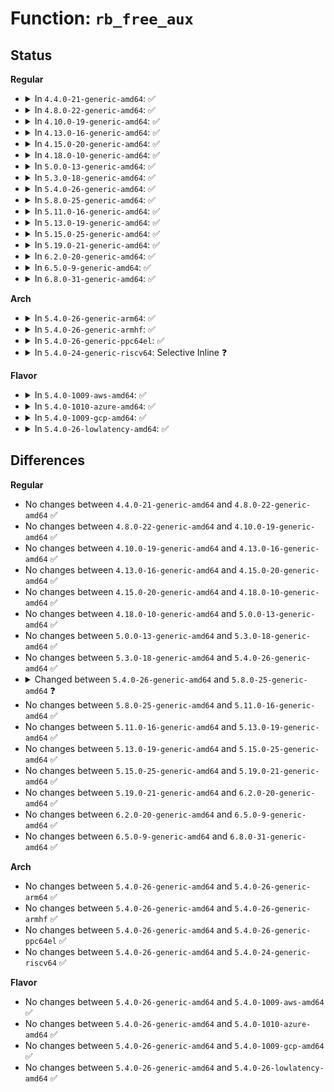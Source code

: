 # Function: <code>rb_free_aux</code>

## Status
<b>Regular</b>
<ul>
<li>
<details>
<summary>In <code>4.4.0-21-generic-amd64</code>: ✅</summary>

```c
void rb_free_aux(struct ring_buffer * rb)
```

```json
{
  "name": "rb_free_aux",
  "collision_type": "Unique Global",
  "inline_type": "No",
  "funcs": [
    {
      "addr": 18446744071580440464,
      "name": "rb_free_aux",
      "external": true,
      "loc": "kernel/events/ring_buffer.c:574",
      "file": "kernel/events/ring_buffer.c",
      "inline": "seen, unknown",
      "caller_inline": [],
      "caller_func": [
        "kernel/events/core.c:perf_mmap_close",
        "kernel/events/ring_buffer.c:perf_aux_output_begin",
        "kernel/events/ring_buffer.c:perf_aux_output_end",
        "kernel/events/ring_buffer.c:rb_alloc_aux"
      ]
    }
  ],
  "symbols": [
    {
      "addr": 18446744071580440464,
      "name": "rb_free_aux",
      "section": ".text",
      "bind": "STB_GLOBAL",
      "size": 30
    }
  ]
}
```
</details>
</li>
<li>
<details>
<summary>In <code>4.8.0-22-generic-amd64</code>: ✅</summary>

```c
void rb_free_aux(struct ring_buffer * rb)
```

```json
{
  "name": "rb_free_aux",
  "collision_type": "Unique Global",
  "inline_type": "No",
  "funcs": [
    {
      "addr": 18446744071580515648,
      "name": "rb_free_aux",
      "external": true,
      "loc": "kernel/events/ring_buffer.c:656",
      "file": "kernel/events/ring_buffer.c",
      "inline": "seen, unknown",
      "caller_inline": [],
      "caller_func": [
        "kernel/events/core.c:perf_mmap_close",
        "kernel/events/ring_buffer.c:perf_aux_output_end",
        "kernel/events/ring_buffer.c:perf_aux_output_begin"
      ]
    }
  ],
  "symbols": [
    {
      "addr": 18446744071580515648,
      "name": "rb_free_aux",
      "section": ".text",
      "bind": "STB_GLOBAL",
      "size": 26
    }
  ]
}
```
</details>
</li>
<li>
<details>
<summary>In <code>4.10.0-19-generic-amd64</code>: ✅</summary>

```c
void rb_free_aux(struct ring_buffer * rb)
```

```json
{
  "name": "rb_free_aux",
  "collision_type": "Unique Global",
  "inline_type": "No",
  "funcs": [
    {
      "addr": 18446744071580579616,
      "name": "rb_free_aux",
      "external": true,
      "loc": "kernel/events/ring_buffer.c:656",
      "file": "kernel/events/ring_buffer.c",
      "inline": "seen, unknown",
      "caller_inline": [],
      "caller_func": [
        "kernel/events/core.c:perf_mmap_close",
        "kernel/events/ring_buffer.c:perf_aux_output_end",
        "kernel/events/ring_buffer.c:perf_aux_output_begin"
      ]
    }
  ],
  "symbols": [
    {
      "addr": 18446744071580579616,
      "name": "rb_free_aux",
      "section": ".text",
      "bind": "STB_GLOBAL",
      "size": 26
    }
  ]
}
```
</details>
</li>
<li>
<details>
<summary>In <code>4.13.0-16-generic-amd64</code>: ✅</summary>

```c
void rb_free_aux(struct ring_buffer * rb)
```

```json
{
  "name": "rb_free_aux",
  "collision_type": "Unique Global",
  "inline_type": "No",
  "funcs": [
    {
      "addr": 18446744071580610240,
      "name": "rb_free_aux",
      "external": true,
      "loc": "kernel/events/ring_buffer.c:668",
      "file": "kernel/events/ring_buffer.c",
      "inline": "seen, unknown",
      "caller_inline": [],
      "caller_func": [
        "kernel/events/core.c:perf_mmap_close",
        "kernel/events/ring_buffer.c:perf_aux_output_end",
        "kernel/events/ring_buffer.c:perf_aux_output_begin"
      ]
    }
  ],
  "symbols": [
    {
      "addr": 18446744071580610240,
      "name": "rb_free_aux",
      "section": ".text",
      "bind": "STB_GLOBAL",
      "size": 27
    }
  ]
}
```
</details>
</li>
<li>
<details>
<summary>In <code>4.15.0-20-generic-amd64</code>: ✅</summary>

```c
void rb_free_aux(struct ring_buffer * rb)
```

```json
{
  "name": "rb_free_aux",
  "collision_type": "Unique Global",
  "inline_type": "No",
  "funcs": [
    {
      "addr": 18446744071580691024,
      "name": "rb_free_aux",
      "external": true,
      "loc": "kernel/events/ring_buffer.c:679",
      "file": "kernel/events/ring_buffer.c",
      "inline": "seen, unknown",
      "caller_inline": [],
      "caller_func": [
        "kernel/events/core.c:perf_mmap_close",
        "kernel/events/ring_buffer.c:perf_aux_output_end",
        "kernel/events/ring_buffer.c:perf_aux_output_begin"
      ]
    }
  ],
  "symbols": [
    {
      "addr": 18446744071580691024,
      "name": "rb_free_aux",
      "section": ".text",
      "bind": "STB_GLOBAL",
      "size": 27
    }
  ]
}
```
</details>
</li>
<li>
<details>
<summary>In <code>4.18.0-10-generic-amd64</code>: ✅</summary>

```c
void rb_free_aux(struct ring_buffer * rb)
```

```json
{
  "name": "rb_free_aux",
  "collision_type": "Unique Global",
  "inline_type": "No",
  "funcs": [
    {
      "addr": 18446744071580823040,
      "name": "rb_free_aux",
      "external": true,
      "loc": "kernel/events/ring_buffer.c:681",
      "file": "kernel/events/ring_buffer.c",
      "inline": "seen, unknown",
      "caller_inline": [],
      "caller_func": [
        "kernel/events/core.c:perf_mmap_close",
        "kernel/events/ring_buffer.c:perf_aux_output_end",
        "kernel/events/ring_buffer.c:perf_aux_output_begin"
      ]
    }
  ],
  "symbols": [
    {
      "addr": 18446744071580823040,
      "name": "rb_free_aux",
      "section": ".text",
      "bind": "STB_GLOBAL",
      "size": 27
    }
  ]
}
```
</details>
</li>
<li>
<details>
<summary>In <code>5.0.0-13-generic-amd64</code>: ✅</summary>

```c
void rb_free_aux(struct ring_buffer * rb)
```

```json
{
  "name": "rb_free_aux",
  "collision_type": "Unique Global",
  "inline_type": "No",
  "funcs": [
    {
      "addr": 18446744071580889712,
      "name": "rb_free_aux",
      "external": true,
      "loc": "kernel/events/ring_buffer.c:691",
      "file": "kernel/events/ring_buffer.c",
      "inline": "seen, unknown",
      "caller_inline": [],
      "caller_func": [
        "kernel/events/core.c:perf_mmap_close",
        "kernel/events/ring_buffer.c:perf_aux_output_end",
        "kernel/events/ring_buffer.c:perf_aux_output_begin"
      ]
    }
  ],
  "symbols": [
    {
      "addr": 18446744071580889712,
      "name": "rb_free_aux",
      "section": ".text",
      "bind": "STB_GLOBAL",
      "size": 27
    }
  ]
}
```
</details>
</li>
<li>
<details>
<summary>In <code>5.3.0-18-generic-amd64</code>: ✅</summary>

```c
void rb_free_aux(struct ring_buffer * rb)
```

```json
{
  "name": "rb_free_aux",
  "collision_type": "Unique Global",
  "inline_type": "No",
  "funcs": [
    {
      "addr": 18446744071580987232,
      "name": "rb_free_aux",
      "external": true,
      "loc": "kernel/events/ring_buffer.c:720",
      "file": "kernel/events/ring_buffer.c",
      "inline": "seen, unknown",
      "caller_inline": [],
      "caller_func": [
        "kernel/events/core.c:perf_mmap_close",
        "kernel/events/ring_buffer.c:perf_aux_output_end",
        "kernel/events/ring_buffer.c:perf_aux_output_begin"
      ]
    }
  ],
  "symbols": [
    {
      "addr": 18446744071580987232,
      "name": "rb_free_aux",
      "section": ".text",
      "bind": "STB_GLOBAL",
      "size": 32
    }
  ]
}
```
</details>
</li>
<li>
<details>
<summary>In <code>5.4.0-26-generic-amd64</code>: ✅</summary>

```c
void rb_free_aux(struct ring_buffer * rb)
```

```json
{
  "name": "rb_free_aux",
  "collision_type": "Unique Global",
  "inline_type": "No",
  "funcs": [
    {
      "addr": 18446744071581041216,
      "name": "rb_free_aux",
      "external": true,
      "loc": "kernel/events/ring_buffer.c:720",
      "file": "kernel/events/ring_buffer.c",
      "inline": "seen, unknown",
      "caller_inline": [],
      "caller_func": [
        "kernel/events/core.c:perf_mmap_close",
        "kernel/events/ring_buffer.c:perf_aux_output_end",
        "kernel/events/ring_buffer.c:perf_aux_output_begin"
      ]
    }
  ],
  "symbols": [
    {
      "addr": 18446744071581041216,
      "name": "rb_free_aux",
      "section": ".text",
      "bind": "STB_GLOBAL",
      "size": 32
    }
  ]
}
```
</details>
</li>
<li>
<details>
<summary>In <code>5.8.0-25-generic-amd64</code>: ✅</summary>

```c
void rb_free_aux(struct perf_buffer * rb)
```

```json
{
  "name": "rb_free_aux",
  "collision_type": "Unique Global",
  "inline_type": "No",
  "funcs": [
    {
      "addr": 18446744071581220224,
      "name": "rb_free_aux",
      "external": true,
      "loc": "kernel/events/ring_buffer.c:756",
      "file": "kernel/events/ring_buffer.c",
      "inline": "seen, unknown",
      "caller_inline": [],
      "caller_func": [
        "kernel/events/core.c:perf_mmap_close",
        "kernel/events/ring_buffer.c:perf_aux_output_end",
        "kernel/events/ring_buffer.c:perf_aux_output_begin"
      ]
    }
  ],
  "symbols": [
    {
      "addr": 18446744071581220224,
      "name": "rb_free_aux",
      "section": ".text",
      "bind": "STB_GLOBAL",
      "size": 62
    }
  ]
}
```
</details>
</li>
<li>
<details>
<summary>In <code>5.11.0-16-generic-amd64</code>: ✅</summary>

```c
void rb_free_aux(struct perf_buffer * rb)
```

```json
{
  "name": "rb_free_aux",
  "collision_type": "Unique Global",
  "inline_type": "No",
  "funcs": [
    {
      "addr": 18446744071581262864,
      "name": "rb_free_aux",
      "external": true,
      "loc": "kernel/events/ring_buffer.c:758",
      "file": "kernel/events/ring_buffer.c",
      "inline": "seen, unknown",
      "caller_inline": [],
      "caller_func": [
        "kernel/events/core.c:perf_mmap_close",
        "kernel/events/ring_buffer.c:perf_aux_output_end",
        "kernel/events/ring_buffer.c:perf_aux_output_begin"
      ]
    }
  ],
  "symbols": [
    {
      "addr": 18446744071581262864,
      "name": "rb_free_aux",
      "section": ".text",
      "bind": "STB_GLOBAL",
      "size": 62
    }
  ]
}
```
</details>
</li>
<li>
<details>
<summary>In <code>5.13.0-19-generic-amd64</code>: ✅</summary>

```c
void rb_free_aux(struct perf_buffer * rb)
```

```json
{
  "name": "rb_free_aux",
  "collision_type": "Unique Global",
  "inline_type": "No",
  "funcs": [
    {
      "addr": 18446744071581281552,
      "name": "rb_free_aux",
      "external": true,
      "loc": "kernel/events/ring_buffer.c:760",
      "file": "kernel/events/ring_buffer.c",
      "inline": "seen, unknown",
      "caller_inline": [],
      "caller_func": [
        "kernel/events/core.c:perf_mmap_close",
        "kernel/events/ring_buffer.c:perf_aux_output_end",
        "kernel/events/ring_buffer.c:perf_aux_output_begin"
      ]
    }
  ],
  "symbols": [
    {
      "addr": 18446744071581281552,
      "name": "rb_free_aux",
      "section": ".text",
      "bind": "STB_GLOBAL",
      "size": 62
    }
  ]
}
```
</details>
</li>
<li>
<details>
<summary>In <code>5.15.0-25-generic-amd64</code>: ✅</summary>

```c
void rb_free_aux(struct perf_buffer * rb)
```

```json
{
  "name": "rb_free_aux",
  "collision_type": "Unique Global",
  "inline_type": "No",
  "funcs": [
    {
      "addr": 18446744071581525504,
      "name": "rb_free_aux",
      "external": true,
      "loc": "kernel/events/ring_buffer.c:760",
      "file": "kernel/events/ring_buffer.c",
      "inline": "seen, unknown",
      "caller_inline": [],
      "caller_func": [
        "kernel/events/core.c:perf_mmap_close",
        "kernel/events/ring_buffer.c:perf_aux_output_end",
        "kernel/events/ring_buffer.c:perf_aux_output_begin"
      ]
    }
  ],
  "symbols": [
    {
      "addr": 18446744071581525504,
      "name": "rb_free_aux",
      "section": ".text",
      "bind": "STB_GLOBAL",
      "size": 62
    }
  ]
}
```
</details>
</li>
<li>
<details>
<summary>In <code>5.19.0-21-generic-amd64</code>: ✅</summary>

```c
void rb_free_aux(struct perf_buffer * rb)
```

```json
{
  "name": "rb_free_aux",
  "collision_type": "Unique Global",
  "inline_type": "No",
  "funcs": [
    {
      "addr": 18446744071581873312,
      "name": "rb_free_aux",
      "external": true,
      "loc": "kernel/events/ring_buffer.c:760",
      "file": "kernel/events/ring_buffer.c",
      "inline": "seen, unknown",
      "caller_inline": [],
      "caller_func": [
        "kernel/events/core.c:perf_mmap_close",
        "kernel/events/ring_buffer.c:perf_aux_output_end",
        "kernel/events/ring_buffer.c:perf_aux_output_begin"
      ]
    }
  ],
  "symbols": [
    {
      "addr": 18446744071581873312,
      "name": "rb_free_aux",
      "section": ".text",
      "bind": "STB_GLOBAL",
      "size": 98
    }
  ]
}
```
</details>
</li>
<li>
<details>
<summary>In <code>6.2.0-20-generic-amd64</code>: ✅</summary>

```c
void rb_free_aux(struct perf_buffer * rb)
```

```json
{
  "name": "rb_free_aux",
  "collision_type": "Unique Global",
  "inline_type": "No",
  "funcs": [
    {
      "addr": 18446744071582300960,
      "name": "rb_free_aux",
      "external": true,
      "loc": "kernel/events/ring_buffer.c:763",
      "file": "kernel/events/ring_buffer.c",
      "inline": "seen, unknown",
      "caller_inline": [],
      "caller_func": [
        "kernel/events/core.c:perf_mmap_close",
        "kernel/events/ring_buffer.c:perf_aux_output_end",
        "kernel/events/ring_buffer.c:perf_aux_output_begin"
      ]
    }
  ],
  "symbols": [
    {
      "addr": 18446744071582300960,
      "name": "rb_free_aux",
      "section": ".text",
      "bind": "STB_GLOBAL",
      "size": 98
    }
  ]
}
```
</details>
</li>
<li>
<details>
<summary>In <code>6.5.0-9-generic-amd64</code>: ✅</summary>

```c
void rb_free_aux(struct perf_buffer * rb)
```

```json
{
  "name": "rb_free_aux",
  "collision_type": "Unique Global",
  "inline_type": "No",
  "funcs": [
    {
      "addr": 18446744071582501744,
      "name": "rb_free_aux",
      "external": true,
      "loc": "kernel/events/ring_buffer.c:763",
      "file": "kernel/events/ring_buffer.c",
      "inline": "seen, unknown",
      "caller_inline": [],
      "caller_func": [
        "kernel/events/core.c:perf_mmap_close",
        "kernel/events/ring_buffer.c:perf_aux_output_end",
        "kernel/events/ring_buffer.c:perf_aux_output_begin"
      ]
    }
  ],
  "symbols": [
    {
      "addr": 18446744071582501744,
      "name": "rb_free_aux",
      "section": ".text",
      "bind": "STB_GLOBAL",
      "size": 98
    }
  ]
}
```
</details>
</li>
<li>
<details>
<summary>In <code>6.8.0-31-generic-amd64</code>: ✅</summary>

```c
void rb_free_aux(struct perf_buffer * rb)
```

```json
{
  "name": "rb_free_aux",
  "collision_type": "Unique Global",
  "inline_type": "No",
  "funcs": [
    {
      "addr": 18446744071582670288,
      "name": "rb_free_aux",
      "external": true,
      "loc": "kernel/events/ring_buffer.c:770",
      "file": "kernel/events/ring_buffer.c",
      "inline": "seen, unknown",
      "caller_inline": [],
      "caller_func": [
        "kernel/events/core.c:perf_mmap_close",
        "kernel/events/ring_buffer.c:perf_aux_output_end",
        "kernel/events/ring_buffer.c:perf_aux_output_begin"
      ]
    }
  ],
  "symbols": [
    {
      "addr": 18446744071582670288,
      "name": "rb_free_aux",
      "section": ".text",
      "bind": "STB_GLOBAL",
      "size": 98
    }
  ]
}
```
</details>
</li>
</ul>
<b>Arch</b>
<ul>
<li>
<details>
<summary>In <code>5.4.0-26-generic-arm64</code>: ✅</summary>

```c
void rb_free_aux(struct ring_buffer * rb)
```

```json
{
  "name": "rb_free_aux",
  "collision_type": "Unique Global",
  "inline_type": "No",
  "funcs": [
    {
      "addr": 18446603336492395776,
      "name": "rb_free_aux",
      "external": true,
      "loc": "kernel/events/ring_buffer.c:720",
      "file": "kernel/events/ring_buffer.c",
      "inline": "seen, unknown",
      "caller_inline": [],
      "caller_func": [
        "kernel/events/core.c:perf_mmap_close",
        "kernel/events/ring_buffer.c:perf_aux_output_end",
        "kernel/events/ring_buffer.c:perf_aux_output_begin"
      ]
    }
  ],
  "symbols": [
    {
      "addr": 18446603336492395776,
      "name": "rb_free_aux",
      "section": ".text",
      "bind": "STB_GLOBAL",
      "size": 72
    }
  ]
}
```
</details>
</li>
<li>
<details>
<summary>In <code>5.4.0-26-generic-armhf</code>: ✅</summary>

```c
void rb_free_aux(struct ring_buffer * rb)
```

```json
{
  "name": "rb_free_aux",
  "collision_type": "Unique Global",
  "inline_type": "No",
  "funcs": [
    {
      "addr": 3226282036,
      "name": "rb_free_aux",
      "external": true,
      "loc": "kernel/events/ring_buffer.c:720",
      "file": "kernel/events/ring_buffer.c",
      "inline": "seen, unknown",
      "caller_inline": [],
      "caller_func": [
        "kernel/events/core.c:perf_mmap_close",
        "kernel/events/ring_buffer.c:perf_aux_output_end",
        "kernel/events/ring_buffer.c:perf_aux_output_begin"
      ]
    }
  ],
  "symbols": [
    {
      "addr": 3226282036,
      "name": "rb_free_aux",
      "section": ".text",
      "bind": "STB_GLOBAL",
      "size": 52
    }
  ]
}
```
</details>
</li>
<li>
<details>
<summary>In <code>5.4.0-26-generic-ppc64el</code>: ✅</summary>

```c
void rb_free_aux(struct ring_buffer * rb)
```

```json
{
  "name": "rb_free_aux",
  "collision_type": "Unique Global",
  "inline_type": "No",
  "funcs": [
    {
      "addr": 13835058055285657584,
      "name": "rb_free_aux",
      "external": true,
      "loc": "kernel/events/ring_buffer.c:720",
      "file": "kernel/events/ring_buffer.c",
      "inline": "seen, unknown",
      "caller_inline": [],
      "caller_func": [
        "kernel/events/core.c:perf_mmap_close",
        "kernel/events/ring_buffer.c:perf_aux_output_end",
        "kernel/events/ring_buffer.c:perf_aux_output_begin"
      ]
    }
  ],
  "symbols": [
    {
      "addr": 13835058055285657584,
      "name": "rb_free_aux",
      "section": ".text",
      "bind": "STB_GLOBAL",
      "size": 60
    }
  ]
}
```
</details>
</li>
<li>
<details>
<summary>In <code>5.4.0-24-generic-riscv64</code>: Selective Inline ❓</summary>

```c
void rb_free_aux(struct ring_buffer * rb)
```

```json
{
  "name": "rb_free_aux",
  "collision_type": "Unique Global",
  "inline_type": "Selective",
  "funcs": [
    {
      "addr": 18446743936272502362,
      "name": "rb_free_aux",
      "external": true,
      "loc": "kernel/events/ring_buffer.c:720",
      "file": "kernel/events/ring_buffer.c",
      "inline": "not declared, inlined",
      "caller_inline": [
        "kernel/events/ring_buffer.c:perf_aux_output_end",
        "kernel/events/ring_buffer.c:perf_aux_output_begin"
      ],
      "caller_func": [
        "kernel/events/core.c:perf_mmap_close"
      ]
    }
  ],
  "symbols": [
    {
      "addr": 18446743936272504890,
      "name": "rb_free_aux",
      "section": ".text",
      "bind": "STB_GLOBAL",
      "size": 70
    }
  ]
}
```
</details>
</li>
</ul>
<b>Flavor</b>
<ul>
<li>
<details>
<summary>In <code>5.4.0-1009-aws-amd64</code>: ✅</summary>

```c
void rb_free_aux(struct ring_buffer * rb)
```

```json
{
  "name": "rb_free_aux",
  "collision_type": "Unique Global",
  "inline_type": "No",
  "funcs": [
    {
      "addr": 18446744071581010064,
      "name": "rb_free_aux",
      "external": true,
      "loc": "kernel/events/ring_buffer.c:720",
      "file": "kernel/events/ring_buffer.c",
      "inline": "seen, unknown",
      "caller_inline": [],
      "caller_func": [
        "kernel/events/core.c:perf_mmap_close",
        "kernel/events/ring_buffer.c:perf_aux_output_end",
        "kernel/events/ring_buffer.c:perf_aux_output_begin"
      ]
    }
  ],
  "symbols": [
    {
      "addr": 18446744071581010064,
      "name": "rb_free_aux",
      "section": ".text",
      "bind": "STB_GLOBAL",
      "size": 32
    }
  ]
}
```
</details>
</li>
<li>
<details>
<summary>In <code>5.4.0-1010-azure-amd64</code>: ✅</summary>

```c
void rb_free_aux(struct ring_buffer * rb)
```

```json
{
  "name": "rb_free_aux",
  "collision_type": "Unique Global",
  "inline_type": "No",
  "funcs": [
    {
      "addr": 18446744071580956192,
      "name": "rb_free_aux",
      "external": true,
      "loc": "kernel/events/ring_buffer.c:720",
      "file": "kernel/events/ring_buffer.c",
      "inline": "seen, unknown",
      "caller_inline": [],
      "caller_func": [
        "kernel/events/core.c:perf_mmap_close",
        "kernel/events/ring_buffer.c:perf_aux_output_end",
        "kernel/events/ring_buffer.c:perf_aux_output_begin"
      ]
    }
  ],
  "symbols": [
    {
      "addr": 18446744071580956192,
      "name": "rb_free_aux",
      "section": ".text",
      "bind": "STB_GLOBAL",
      "size": 32
    }
  ]
}
```
</details>
</li>
<li>
<details>
<summary>In <code>5.4.0-1009-gcp-amd64</code>: ✅</summary>

```c
void rb_free_aux(struct ring_buffer * rb)
```

```json
{
  "name": "rb_free_aux",
  "collision_type": "Unique Global",
  "inline_type": "No",
  "funcs": [
    {
      "addr": 18446744071581001264,
      "name": "rb_free_aux",
      "external": true,
      "loc": "kernel/events/ring_buffer.c:720",
      "file": "kernel/events/ring_buffer.c",
      "inline": "seen, unknown",
      "caller_inline": [],
      "caller_func": [
        "kernel/events/core.c:perf_mmap_close",
        "kernel/events/ring_buffer.c:perf_aux_output_end",
        "kernel/events/ring_buffer.c:perf_aux_output_begin"
      ]
    }
  ],
  "symbols": [
    {
      "addr": 18446744071581001264,
      "name": "rb_free_aux",
      "section": ".text",
      "bind": "STB_GLOBAL",
      "size": 32
    }
  ]
}
```
</details>
</li>
<li>
<details>
<summary>In <code>5.4.0-26-lowlatency-amd64</code>: ✅</summary>

```c
void rb_free_aux(struct ring_buffer * rb)
```

```json
{
  "name": "rb_free_aux",
  "collision_type": "Unique Global",
  "inline_type": "No",
  "funcs": [
    {
      "addr": 18446744071581062464,
      "name": "rb_free_aux",
      "external": true,
      "loc": "kernel/events/ring_buffer.c:720",
      "file": "kernel/events/ring_buffer.c",
      "inline": "seen, unknown",
      "caller_inline": [],
      "caller_func": [
        "kernel/events/core.c:perf_mmap_close",
        "kernel/events/ring_buffer.c:perf_aux_output_end",
        "kernel/events/ring_buffer.c:perf_aux_output_begin"
      ]
    }
  ],
  "symbols": [
    {
      "addr": 18446744071581062464,
      "name": "rb_free_aux",
      "section": ".text",
      "bind": "STB_GLOBAL",
      "size": 32
    }
  ]
}
```
</details>
</li>
</ul>

## Differences
<b>Regular</b>
<ul>
<li>
No changes between <code>4.4.0-21-generic-amd64</code> and <code>4.8.0-22-generic-amd64</code> ✅
</li>
<li>
No changes between <code>4.8.0-22-generic-amd64</code> and <code>4.10.0-19-generic-amd64</code> ✅
</li>
<li>
No changes between <code>4.10.0-19-generic-amd64</code> and <code>4.13.0-16-generic-amd64</code> ✅
</li>
<li>
No changes between <code>4.13.0-16-generic-amd64</code> and <code>4.15.0-20-generic-amd64</code> ✅
</li>
<li>
No changes between <code>4.15.0-20-generic-amd64</code> and <code>4.18.0-10-generic-amd64</code> ✅
</li>
<li>
No changes between <code>4.18.0-10-generic-amd64</code> and <code>5.0.0-13-generic-amd64</code> ✅
</li>
<li>
No changes between <code>5.0.0-13-generic-amd64</code> and <code>5.3.0-18-generic-amd64</code> ✅
</li>
<li>
No changes between <code>5.3.0-18-generic-amd64</code> and <code>5.4.0-26-generic-amd64</code> ✅
</li>
<li>
<details>
<summary>Changed between <code>5.4.0-26-generic-amd64</code> and <code>5.8.0-25-generic-amd64</code> ❓</summary>
<ul>
<li>
<b>Param type changed. </b>
<code>struct ring_buffer * rb</code> ➡️ <code>struct perf_buffer * rb</code>
</li>
</ul>
</details>
</li>
<li>
No changes between <code>5.8.0-25-generic-amd64</code> and <code>5.11.0-16-generic-amd64</code> ✅
</li>
<li>
No changes between <code>5.11.0-16-generic-amd64</code> and <code>5.13.0-19-generic-amd64</code> ✅
</li>
<li>
No changes between <code>5.13.0-19-generic-amd64</code> and <code>5.15.0-25-generic-amd64</code> ✅
</li>
<li>
No changes between <code>5.15.0-25-generic-amd64</code> and <code>5.19.0-21-generic-amd64</code> ✅
</li>
<li>
No changes between <code>5.19.0-21-generic-amd64</code> and <code>6.2.0-20-generic-amd64</code> ✅
</li>
<li>
No changes between <code>6.2.0-20-generic-amd64</code> and <code>6.5.0-9-generic-amd64</code> ✅
</li>
<li>
No changes between <code>6.5.0-9-generic-amd64</code> and <code>6.8.0-31-generic-amd64</code> ✅
</li>
</ul>
<b>Arch</b>
<ul>
<li>
No changes between <code>5.4.0-26-generic-amd64</code> and <code>5.4.0-26-generic-arm64</code> ✅
</li>
<li>
No changes between <code>5.4.0-26-generic-amd64</code> and <code>5.4.0-26-generic-armhf</code> ✅
</li>
<li>
No changes between <code>5.4.0-26-generic-amd64</code> and <code>5.4.0-26-generic-ppc64el</code> ✅
</li>
<li>
No changes between <code>5.4.0-26-generic-amd64</code> and <code>5.4.0-24-generic-riscv64</code> ✅
</li>
</ul>
<b>Flavor</b>
<ul>
<li>
No changes between <code>5.4.0-26-generic-amd64</code> and <code>5.4.0-1009-aws-amd64</code> ✅
</li>
<li>
No changes between <code>5.4.0-26-generic-amd64</code> and <code>5.4.0-1010-azure-amd64</code> ✅
</li>
<li>
No changes between <code>5.4.0-26-generic-amd64</code> and <code>5.4.0-1009-gcp-amd64</code> ✅
</li>
<li>
No changes between <code>5.4.0-26-generic-amd64</code> and <code>5.4.0-26-lowlatency-amd64</code> ✅
</li>
</ul>
